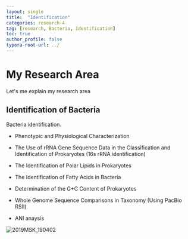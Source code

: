 ```yaml
---
layout: single
title:  "Identification"
categories: research-4
tag: [research, Bacteria, Identification]
toc: true
author_profile: false
typora-root-url: ../
---
```


# My Research Area 

Let's me explain my research area


## Identification of Bacteria

Bacteria identification.



- Phenotypic and Physiological Characterization

- The Use of rRNA Gene Sequence Data in the Classification and Identification of Prokaryotes
  (16s rRNA identification)
- The Identification of Polar Lipids in Prokaryotes
- The Identification of Fatty Acids in Bacteria
- Determination of the G+C Content of Prokaryotes 
- Whole Genome Sequence Comparisons in Taxonomy 
  (Using PacBio RSⅡ)
- ANI anaysis



![2019MSK_190402](/assets/images/23-02-20-Identification/2019MSK_190402.jpg)
